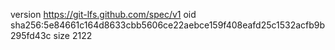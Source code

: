 version https://git-lfs.github.com/spec/v1
oid sha256:5e84661c164d8633cbb5606ce22aebce159f408eafd25c1532acfb9b295fd43c
size 2122
